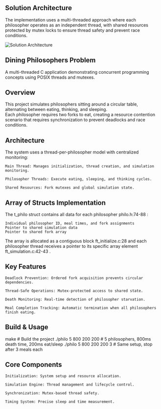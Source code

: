 ## Solution Architecture

The implementation uses a multi-threaded approach where each philosopher operates as an independent thread, with shared resources protected by mutex locks to ensure thread safety and prevent race conditions.  

![Solution Architecture](https://i.imgur.com/e6Obnof.png)

## Dining Philosophers Problem

A multi-threaded C application demonstrating concurrent programming concepts using POSIX threads and mutexes.

## Overview

This project simulates philosophers sitting around a circular table, alternating between eating, thinking, and sleeping.   
Each philosopher requires two forks to eat, creating a resource contention scenario that requires synchronization to prevent deadlocks and race conditions.

## Architecture

The system uses a thread-per-philosopher model with centralized monitoring:

    Main Thread: Manages initialization, thread creation, and simulation monitoring.

    Philosopher Threads: Execute eating, sleeping, and thinking cycles.

    Shared Resources: Fork mutexes and global simulation state.

## Array of Structs Implementation

The t_philo struct contains all data for each philosopher philo.h:74-88 :

    Individual philosopher ID, meal times, and fork assignments
    Pointer to shared simulation data
    Pointer to shared fork array

The array is allocated as a contiguous block ft_initialize.c:28 and each philosopher thread receives a pointer to its specific array element ft_simulation.c:42-43 .

## Key Features

    Deadlock Prevention: Ordered fork acquisition prevents circular dependencies.

    Thread-Safe Operations: Mutex-protected access to shared state.

    Death Monitoring: Real-time detection of philosopher starvation.

    Meal Completion Tracking: Automatic termination when all philosophers finish eating.

## Build & Usage

make                    # Build the project
./philo 5 800 200 200   # 5 philosophers, 800ms death time, 200ms eat/sleep
./philo 5 800 200 200 3 # Same setup, stop after 3 meals each

## Core Components

    Initialization: System setup and resource allocation.

    Simulation Engine: Thread management and lifecycle control.

    Synchronization: Mutex-based thread safety.

    Timing System: Precise sleep and time measurement.
